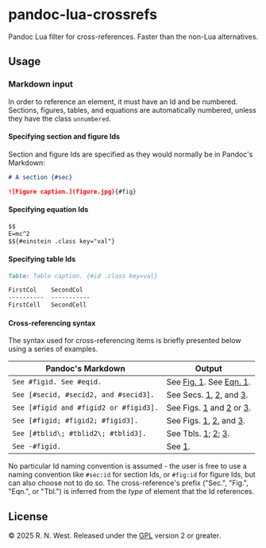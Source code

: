 # pandoc-lua-crossrefs

Pandoc Lua filter for cross-references. Faster than the non-Lua alternatives.

## Usage


### Markdown input

In order to reference an element, it must have an Id and be numbered. Sections, figures, tables, and equations are automatically numbered, unless they have the class `unnumbered`.

#### Specifying section and figure Ids

Section and figure Ids are specified as they would normally be in Pandoc's Markdown:
```markdown
# A section {#sec}

![Figure caption.](figure.jpg){#fig}
```

#### Specifying equation Ids

```markdown
$$
E=mc^2
$${#einstein .class key="val"}
```

#### Specifying table Ids

```markdown
Table: Table caption. {#id .class key=val}

FirstCol    SecondCol
----------  -----------
FirstCell   SecondCell
```

#### Cross-referencing syntax

The syntax used for cross-referencing items is briefly presented below using a series of examples.

| Pandoc's Markdown | Output |
| --- | --- |
| `See #figid. See #eqid.` | See [Fig. 1](#). See [Eqn. 1](#). |
| `See [#secid, #secid2, and #secid3].` | See Secs. [1](#), [2](#), and [3](#). |
| `See [#figid and #figid2 or #figid3].` | See Figs. [1](#) and [2](#) or [3](#). |
| `See [#figid; #figid2; #figid3].` | See Figs. [1](#), [2](#), and [3](#). |
| `See [#tblid\; #tblid2\; #tblid3].` | See Tbls. [1](#); [2](#); [3](#). |
| `See -#figid.` | See [1](#). |

No particular Id naming convention is assumed - the user is free to use a naming convention like `#sec:id` for section Ids, or `#fig:id` for figure Ids, but can also choose not to do so. The cross-reference's prefix ("Sec.", "Fig.", "Eqn.", or "Tbl.") is inferred from the *type* of element that the Id references.


## License

© 2025 R. N. West. Released under the [GPL](https://www.gnu.org/licenses/old-licenses/gpl-2.0.html) version 2 or greater.
